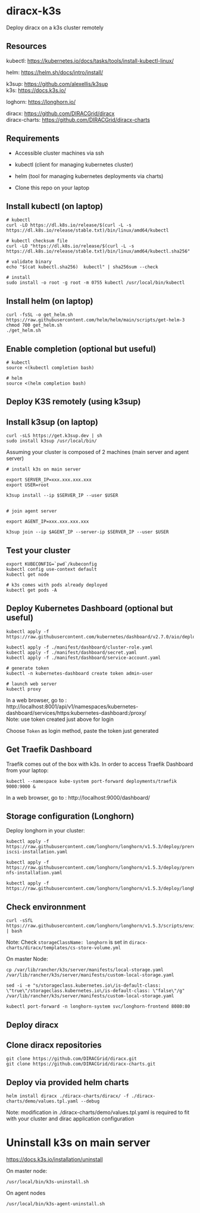 # diracx-k3s

Deploy diracx on a k3s cluster remotely


## Resources

kubectl: https://kubernetes.io/docs/tasks/tools/install-kubectl-linux/  
  
helm: https://helm.sh/docs/intro/install/  
  
k3sup: https://github.com/alexellis/k3sup  
k3s: https://docs.k3s.io/  
  
loghorn: https://longhorn.io/  
  
diracx: https://github.com/DIRACGrid/diracx  
diracx-charts: https://github.com/DIRACGrid/diracx-charts  


## Requirements

- Accessible cluster machines via ssh

- kubectl (client for managing kubernetes cluster)

- helm (tool for managing kubernetes deployments via charts)
  
- Clone this repo on your laptop

Install kubectl (on laptop)
---------------------------

```
# kubectl
curl -LO https://dl.k8s.io/release/$(curl -L -s https://dl.k8s.io/release/stable.txt)/bin/linux/amd64/kubectl

# kubectl checksum file
curl -LO "https://dl.k8s.io/release/$(curl -L -s https://dl.k8s.io/release/stable.txt)/bin/linux/amd64/kubectl.sha256"

# validate binary
echo "$(cat kubectl.sha256)  kubectl" | sha256sum --check

# install
sudo install -o root -g root -m 0755 kubectl /usr/local/bin/kubectl

```

Install helm (on laptop)
---------------------------

```
curl -fsSL -o get_helm.sh https://raw.githubusercontent.com/helm/helm/main/scripts/get-helm-3
chmod 700 get_helm.sh
./get_helm.sh
```

Enable completion (optional but useful)
---------------------------------------

```
# kubectl
source <(kubectl completion bash)

# helm
source <(helm completion bash)
```


## Deploy K3S remotely (using k3sup)

Install k3sup (on laptop)
-------------------------

```
curl -sLS https://get.k3sup.dev | sh
sudo install k3sup /usr/local/bin/
```

Assuming your cluster is composed of 2 machines (main server and agent server)

```
# install k3s on main server

export SERVER_IP=xxx.xxx.xxx.xxx
export USER=root

k3sup install --ip $SERVER_IP --user $USER


# join agent server

export AGENT_IP=xxx.xxx.xxx.xxx

k3sup join --ip $AGENT_IP --server-ip $SERVER_IP --user $USER
```


Test your cluster
-----------------

```
export KUBECONFIG=`pwd`/kubeconfig
kubectl config use-context default
kubectl get node

# k3s comes with pods already deployed 
kubectl get pods -A
```

## Deploy Kubernetes Dashboard (optional but useful)

```
kubectl apply -f https://raw.githubusercontent.com/kubernetes/dashboard/v2.7.0/aio/deploy/recommended.yaml

kubectl apply -f ./manifest/dashboard/cluster-role.yaml
kubectl apply -f ./manifest/dashboard/secret.yaml 
kubectl apply -f ./manifest/dashboard/service-account.yaml
```

```
# generate token
kubectl -n kubernetes-dashboard create token admin-user
```

```
# launch web server
kubectl proxy
```

In a web browser, go to : http://localhost:8001/api/v1/namespaces/kubernetes-dashboard/services/https:kubernetes-dashboard:/proxy/  
Note: use token created just above for login  
  
Choose `Token` as login method, paste the token just generated  

## Get Traefik Dashboard

Traefik comes out of the box with k3s. In order to access Traefik Dashboard from your laptop:   

```
kubectl --namespace kube-system port-forward deployments/traefik 9000:9000 &
```

In a web browser, go to : http://localhost:9000/dashboard/  

Storage configuration (Longhorn)
--------------------------------

Deploy longhorn in your cluster:  
```
kubectl apply -f https://raw.githubusercontent.com/longhorn/longhorn/v1.5.3/deploy/prerequisite/longhorn-iscsi-installation.yaml

kubectl apply -f https://raw.githubusercontent.com/longhorn/longhorn/v1.5.3/deploy/prerequisite/longhorn-nfs-installation.yaml

kubectl apply -f https://raw.githubusercontent.com/longhorn/longhorn/v1.5.3/deploy/longhorn.yaml
```

Check environnment
------------------
```
curl -sSfL https://raw.githubusercontent.com/longhorn/longhorn/v1.5.3/scripts/environment_check.sh | bash

```

Note: Check `storageClassName: longhorn` is set in `diracx-charts/diracx/templates/cs-store-volume.yml`

On master Node:
```
cp /var/lib/rancher/k3s/server/manifests/local-storage.yaml /var/lib/rancher/k3s/server/manifests/custom-local-storage.yaml 

sed -i -e "s/storageclass.kubernetes.io\/is-default-class: \"true\"/storageclass.kubernetes.io\/is-default-class: \"false\"/g" /var/lib/rancher/k3s/server/manifests/custom-local-storage.yaml
```


```
kubectl port-forward -n longhorn-system svc/longhorn-frontend 8080:80
```

## Deploy diracx

Clone diracx repositories
-------------------------
```
git clone https://github.com/DIRACGrid/diracx.git
git clone https://github.com/DIRACGrid/diracx-charts.git
```


Deploy via provided helm charts
-------------------------------
```
helm install diracx ./diracx-charts/diracx/ -f ./diracx-charts/demo/values.tpl.yaml --debug
```
Note: modification in ./diracx-charts/demo/values.tpl.yaml is required to fit with your cluster and dirac application configuration

# Uninstall k3s on main server
https://docs.k3s.io/installation/uninstall  

On master node:
```
/usr/local/bin/k3s-uninstall.sh
```

On agent nodes
```
/usr/local/bin/k3s-agent-uninstall.sh
```

